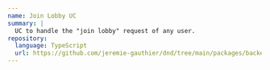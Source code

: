 ```yaml
---
name: Join Lobby UC
summary: |
  UC to handle the "join lobby" request of any user.
repository:
  language: TypeScript
  url: https://github.com/jeremie-gauthier/dnd/tree/main/packages/backend/src/lobby/private/join-lobby
---
```


<NodeGraph />
